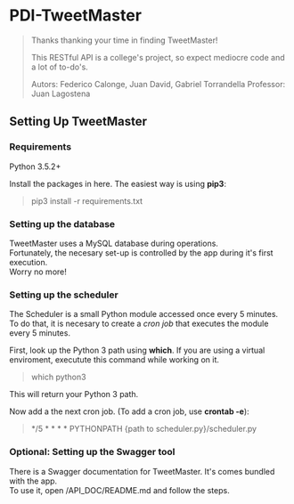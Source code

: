 # PDI-TweetMaster

>Thanks thanking your time in finding TweetMaster!
>
>This RESTful API is a college's project, so expect mediocre code and a lot of to-do's.
>
>Autors: Federico Calonge, Juan David, Gabriel Torrandella
>Professor: Juan Lagostena

## Setting Up TweetMaster

### Requirements

Python 3.5.2+

Install the packages in here. The easiest way is using **pip3**:

>pip3 install -r requirements.txt

### Setting up the database

TweetMaster uses a MySQL database during operations.  
Fortunately, the necesary set-up is controlled by the app during it's first execution.  
Worry no more!

### Setting up the scheduler

The Scheduler is a small Python module accessed once every 5 minutes.  
To do that, it is necesary to create a _cron job_ that executes the module every 5 minutes.

First, look up the Python 3 path using **which**. If you are using a virtual enviroment, executute this command while working on it.  
>which python3

This will return your Python 3 path.

Now add a the next cron job. (To add a cron job, use **crontab -e**):  
>*/5 * * * * PYTHONPATH {path to scheduler.py}/scheduler.py

### Optional: Setting up the Swagger tool

There is a Swagger documentation for TweetMaster. It's comes bundled with the app.  
To use it, open /API_DOC/README.md and follow the steps.
